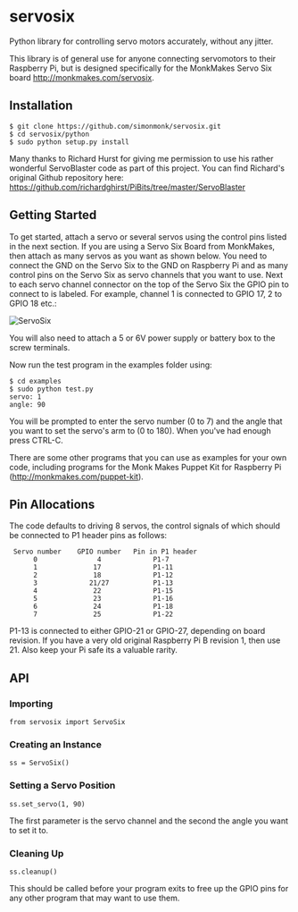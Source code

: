 # servosix
Python library for controlling servo motors accurately, without any jitter.

This library is of general use for anyone connecting servomotors to their Raspberry Pi, but is designed specifically for the MonkMakes Servo Six board http://monkmakes.com/servosix.


## Installation

```
$ git clone https://github.com/simonmonk/servosix.git
$ cd servosix/python
$ sudo python setup.py install
```

Many thanks to Richard Hurst for giving me permission to use his rather wonderful ServoBlaster code as part of this project. You can find Richard's original Github repository here: https://github.com/richardghirst/PiBits/tree/master/ServoBlaster

## Getting Started

To get started, attach a servo or several servos using the control pins listed in the next section. If you are using a Servo Six Board from MonkMakes, then attach as many servos as you want as shown below. You need to connect the GND on the Servo Six to the GND on Raspberry Pi and as many control pins on the Servo Six as servo channels that you want to use. Next to each servo channel connector on the top of the Servo Six the GPIO pin to connect to is labeled. For example, channel 1 is connected to GPIO 17, 2 to GPIO 18 etc.:


![ServoSix](http://i1.wp.com/www.monkmakes.com/wp-content/uploads/2016/06/servo_six_pi-web.jpg)

You will also need to attach a 5 or 6V power supply or battery box to the screw terminals.

Now run the test program in the examples folder using:


```
$ cd examples
$ sudo python test.py
servo: 1
angle: 90
```

You will be prompted to enter the servo number (0 to 7) and the angle that you want to set the servo's arm to (0 to 180). When you've had enough press CTRL-C.

There are some other programs that you can use as examples for your own code, including programs for the Monk Makes Puppet Kit for Raspberry Pi (http://monkmakes.com/puppet-kit).


## Pin Allocations

The code defaults to driving 8 servos, the control signals of which should be
connected to P1 header pins as follows:

     Servo number    GPIO number   Pin in P1 header
          0               4             P1-7
          1              17             P1-11
          2              18             P1-12
          3             21/27           P1-13
          4              22             P1-15
          5              23             P1-16
          6              24             P1-18
          7              25             P1-22

P1-13 is connected to either GPIO-21 or GPIO-27, depending on board revision. If you have a very old original Raspberry Pi B revision 1, then use 21. Also keep your Pi safe its a valuable rarity.


## API


### Importing

```
from servosix import ServoSix
```

### Creating an Instance

```
ss = ServoSix()
```

### Setting a Servo Position

```
ss.set_servo(1, 90)
```

The first parameter is the servo channel and the second the angle you want to set it to.


### Cleaning Up

```
ss.cleanup()
```

This should be called before your program exits to free up the GPIO pins for any other program that may want to use them.

